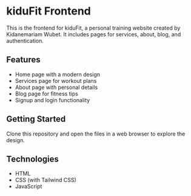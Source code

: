 # kiduFit Frontend
This is the frontend for kiduFit, a personal training website created by Kidanemariam Wubet. It includes pages for services, about, blog, and authentication.

## Features
- Home page with a modern design
- Services page for workout plans
- About page with personal details
- Blog page for fitness tips
- Signup and login functionality

## Getting Started
Clone this repository and open the files in a web browser to explore the design.

## Technologies
- HTML
- CSS (with Tailwind CSS)
- JavaScript